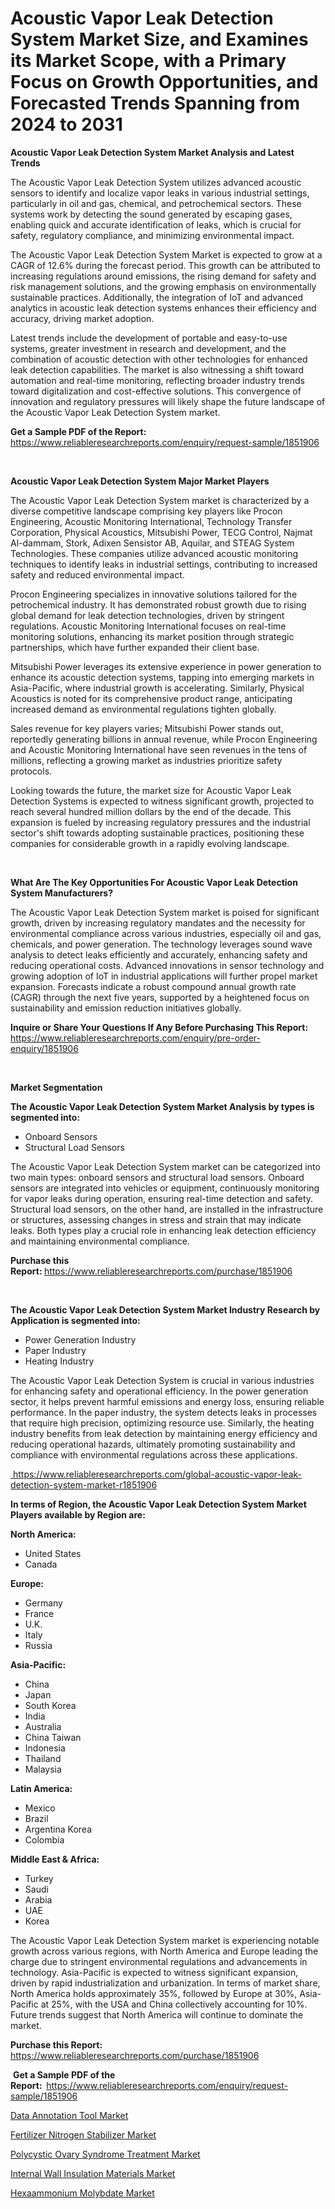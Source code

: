 <p><h1>Acoustic Vapor Leak Detection System Market Size, and Examines its Market Scope, with a Primary Focus on Growth Opportunities, and Forecasted Trends Spanning from 2024 to 2031</h1></p><p><strong>Acoustic Vapor Leak Detection System Market Analysis and Latest Trends</strong></p>
<p><p>The Acoustic Vapor Leak Detection System utilizes advanced acoustic sensors to identify and localize vapor leaks in various industrial settings, particularly in oil and gas, chemical, and petrochemical sectors. These systems work by detecting the sound generated by escaping gases, enabling quick and accurate identification of leaks, which is crucial for safety, regulatory compliance, and minimizing environmental impact.</p><p>The Acoustic Vapor Leak Detection System Market is expected to grow at a CAGR of 12.6% during the forecast period. This growth can be attributed to increasing regulations around emissions, the rising demand for safety and risk management solutions, and the growing emphasis on environmentally sustainable practices. Additionally, the integration of IoT and advanced analytics in acoustic leak detection systems enhances their efficiency and accuracy, driving market adoption.</p><p>Latest trends include the development of portable and easy-to-use systems, greater investment in research and development, and the combination of acoustic detection with other technologies for enhanced leak detection capabilities. The market is also witnessing a shift toward automation and real-time monitoring, reflecting broader industry trends toward digitalization and cost-effective solutions. This convergence of innovation and regulatory pressures will likely shape the future landscape of the Acoustic Vapor Leak Detection System market.</p></p>
<p><strong>Get a Sample PDF of the Report:&nbsp;</strong> <a href="https://www.reliableresearchreports.com/enquiry/request-sample/1851906?utm_campaign=5&utm_medium=2&utm_source=Github&utm_content=ia&utm_term=19112024&utm_id=acoustic-vapor-leak-detection-system">https://www.reliableresearchreports.com/enquiry/request-sample/1851906</a></p>
<p>&nbsp;</p>
<p><strong>Acoustic Vapor Leak Detection System Major Market Players</strong></p>
<p><p>The Acoustic Vapor Leak Detection System market is characterized by a diverse competitive landscape comprising key players like Procon Engineering, Acoustic Monitoring International, Technology Transfer Corporation, Physical Acoustics, Mitsubishi Power, TECG Control, Najmat Al-dammam, Stork, Adixen Sensistor AB, Aquilar, and STEAG System Technologies. These companies utilize advanced acoustic monitoring techniques to identify leaks in industrial settings, contributing to increased safety and reduced environmental impact.</p><p>Procon Engineering specializes in innovative solutions tailored for the petrochemical industry. It has demonstrated robust growth due to rising global demand for leak detection technologies, driven by stringent regulations. Acoustic Monitoring International focuses on real-time monitoring solutions, enhancing its market position through strategic partnerships, which have further expanded their client base.</p><p>Mitsubishi Power leverages its extensive experience in power generation to enhance its acoustic detection systems, tapping into emerging markets in Asia-Pacific, where industrial growth is accelerating. Similarly, Physical Acoustics is noted for its comprehensive product range, anticipating increased demand as environmental regulations tighten globally.</p><p>Sales revenue for key players varies; Mitsubishi Power stands out, reportedly generating billions in annual revenue, while Procon Engineering and Acoustic Monitoring International have seen revenues in the tens of millions, reflecting a growing market as industries prioritize safety protocols.</p><p>Looking towards the future, the market size for Acoustic Vapor Leak Detection Systems is expected to witness significant growth, projected to reach several hundred million dollars by the end of the decade. This expansion is fueled by increasing regulatory pressures and the industrial sector's shift towards adopting sustainable practices, positioning these companies for considerable growth in a rapidly evolving landscape.</p></p>
<p>&nbsp;</p>
<p><strong>What Are The Key Opportunities For Acoustic Vapor Leak Detection System Manufacturers?</strong></p>
<p><p>The Acoustic Vapor Leak Detection System market is poised for significant growth, driven by increasing regulatory mandates and the necessity for environmental compliance across various industries, especially oil and gas, chemicals, and power generation. The technology leverages sound wave analysis to detect leaks efficiently and accurately, enhancing safety and reducing operational costs. Advanced innovations in sensor technology and growing adoption of IoT in industrial applications will further propel market expansion. Forecasts indicate a robust compound annual growth rate (CAGR) through the next five years, supported by a heightened focus on sustainability and emission reduction initiatives globally.</p></p>
<p><strong>Inquire or Share Your Questions If Any Before Purchasing This Report:</strong> <a href="https://www.reliableresearchreports.com/enquiry/pre-order-enquiry/1851906?utm_campaign=5&utm_medium=2&utm_source=Github&utm_content=ia&utm_term=19112024&utm_id=acoustic-vapor-leak-detection-system">https://www.reliableresearchreports.com/enquiry/pre-order-enquiry/1851906</a></p>
<p>&nbsp;</p>
<p><strong>Market Segmentation</strong></p>
<p><strong>The Acoustic Vapor Leak Detection System Market Analysis by types is segmented into:</strong></p>
<p><ul><li>Onboard Sensors</li><li>Structural Load Sensors</li></ul></p>
<p><p>The Acoustic Vapor Leak Detection System market can be categorized into two main types: onboard sensors and structural load sensors. Onboard sensors are integrated into vehicles or equipment, continuously monitoring for vapor leaks during operation, ensuring real-time detection and safety. Structural load sensors, on the other hand, are installed in the infrastructure or structures, assessing changes in stress and strain that may indicate leaks. Both types play a crucial role in enhancing leak detection efficiency and maintaining environmental compliance.</p></p>
<p><strong>Purchase this Report:&nbsp;</strong><a href="https://www.reliableresearchreports.com/purchase/1851906?utm_campaign=5&utm_medium=2&utm_source=Github&utm_content=ia&utm_term=19112024&utm_id=acoustic-vapor-leak-detection-system">https://www.reliableresearchreports.com/purchase/1851906</a></p>
<p>&nbsp;</p>
<p><strong>The Acoustic Vapor Leak Detection System Market Industry Research by Application is segmented into:</strong></p>
<p><ul><li>Power Generation Industry</li><li>Paper Industry</li><li>Heating Industry</li></ul></p>
<p><p>The Acoustic Vapor Leak Detection System is crucial in various industries for enhancing safety and operational efficiency. In the power generation sector, it helps prevent harmful emissions and energy loss, ensuring reliable performance. In the paper industry, the system detects leaks in processes that require high precision, optimizing resource use. Similarly, the heating industry benefits from leak detection by maintaining energy efficiency and reducing operational hazards, ultimately promoting sustainability and compliance with environmental regulations across these applications.</p></p>
<p><a href="https://www.reliableresearchreports.com/global-acoustic-vapor-leak-detection-system-market-r1851906?utm_campaign=5&utm_medium=2&utm_source=Github&utm_content=ia&utm_term=19112024&utm_id=acoustic-vapor-leak-detection-system">&nbsp;https://www.reliableresearchreports.com/global-acoustic-vapor-leak-detection-system-market-r1851906</a></p>
<p><strong>In terms of Region, the Acoustic Vapor Leak Detection System Market Players available by Region are:</strong></p>
<p>
    <p> <strong> North America: </strong>
        <ul>
            <li>United States</li>
            <li>Canada</li>
        </ul>
        </p> 
    <p> <strong> Europe: </strong>
        <ul>
            <li>Germany</li>
            <li>France</li>
            <li>U.K.</li>
            <li>Italy</li>
            <li>Russia</li>
        </ul>
        </p> 
    <p> <strong> Asia-Pacific: </strong>
        <ul>
            <li>China</li>
            <li>Japan</li>
            <li>South Korea</li>
            <li>India</li>
            <li>Australia</li>
            <li>China Taiwan</li>
            <li>Indonesia</li>
            <li>Thailand</li>
            <li>Malaysia</li>
        </ul>
        </p> 
    <p> <strong> Latin America: </strong>
        <ul>
            <li>Mexico</li>
            <li>Brazil</li>
            <li>Argentina Korea</li>
            <li>Colombia</li>
        </ul>
        </p> 
    <p> <strong> Middle East & Africa: </strong>
        <ul>
            <li>Turkey</li>
            <li>Saudi</li>
            <li>Arabia</li>
            <li>UAE</li>
            <li>Korea</li>
        </ul>
    </p>
    </p>
<p><p>The Acoustic Vapor Leak Detection System market is experiencing notable growth across various regions, with North America and Europe leading the charge due to stringent environmental regulations and advancements in technology. Asia-Pacific is expected to witness significant expansion, driven by rapid industrialization and urbanization. In terms of market share, North America holds approximately 35%, followed by Europe at 30%, Asia-Pacific at 25%, with the USA and China collectively accounting for 10%. Future trends suggest that North America will continue to dominate the market.</p></p>
<p><strong>Purchase this Report: </strong><a href="https://www.reliableresearchreports.com/purchase/1851906?utm_campaign=5&utm_medium=2&utm_source=Github&utm_content=ia&utm_term=19112024&utm_id=acoustic-vapor-leak-detection-system">https://www.reliableresearchreports.com/purchase/1851906</a></p>
<p>&nbsp;<strong>Get a Sample PDF of the Report:&nbsp;&nbsp;</strong><a href="https://www.reliableresearchreports.com/enquiry/request-sample/1851906?utm_campaign=5&utm_medium=2&utm_source=Github&utm_content=ia&utm_term=19112024&utm_id=acoustic-vapor-leak-detection-system">https://www.reliableresearchreports.com/enquiry/request-sample/1851906</a></p>
<p><strong></strong></p>
<p><p><a href="https://issuu.com/reportprime-2/docs/data-annotation-tool-market-size-20_cd9ecf4ccadd2e?utm_campaign=5&utm_medium=2&utm_source=Github&utm_content=ia&utm_term=19112024&utm_id=acoustic-vapor-leak-detection-system">Data Annotation Tool Market</a></p><p><a href="https://github.com/FlorianWolf90/Market-Research-Report-List-1/blob/main/fertilizer-nitrogen-stabilizer-market.md?utm_campaign=5&utm_medium=2&utm_source=Github&utm_content=ia&utm_term=19112024&utm_id=acoustic-vapor-leak-detection-system">Fertilizer Nitrogen Stabilizer Market</a></p><p><a href="https://issuu.com/reportprime-2/docs/polycystic-ovary-syndrome-treatment_8503a9da17f404?utm_campaign=5&utm_medium=2&utm_source=Github&utm_content=ia&utm_term=19112024&utm_id=acoustic-vapor-leak-detection-system">Polycystic Ovary Syndrome Treatment Market</a></p><p><a href="https://www.linkedin.com/pulse/competitive-intelligence-internal-wall-insulation-materials-gshcc?utm_campaign=5&utm_medium=2&utm_source=Github&utm_content=ia&utm_term=19112024&utm_id=acoustic-vapor-leak-detection-system">Internal Wall Insulation Materials Market</a></p><p><a href="https://www.linkedin.com/pulse/hexaammonium-molybdate-market-segmentation-applications-xqqde?utm_campaign=5&utm_medium=2&utm_source=Github&utm_content=ia&utm_term=19112024&utm_id=acoustic-vapor-leak-detection-system">Hexaammonium Molybdate Market</a></p></p>